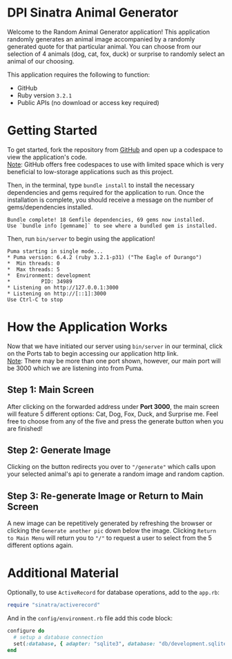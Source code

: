 # DPI Sinatra Animal Generator

Welcome to the Random Animal Generator application! This application randomly generates an animal image accompanied by a randomly generated quote for that particular animal. You can choose from our selection of 4 animals (dog, cat, fox, duck) or surprise to randomly select an animal of our choosing.

This application requires the following to function:
* GitHub
* Ruby version `3.2.1`
* Public APIs (no download or access key required)

# Getting Started
To get started, fork the repository from [GitHub](https://github.com/teresa-c-pham/dpi-sinatra-project) and open up a codespace to view the application's code. <br>
<u>Note</u>: GitHub offers free codespaces to use with limited space which is very beneficial to low-storage applications such as this project.

Then, in the terminal, type `bundle install` to install the necessary dependencies and gems required for the application to run. Once the installation is complete, you should receive a message on the number of gems/dependencies installed.
```
Bundle complete! 18 Gemfile dependencies, 69 gems now installed.
Use `bundle info [gemname]` to see where a bundled gem is installed.
```

Then, run `bin/server` to begin using the application!
```
Puma starting in single mode...
* Puma version: 6.4.2 (ruby 3.2.1-p31) ("The Eagle of Durango")
*  Min threads: 0
*  Max threads: 5
*  Environment: development
*          PID: 34989
* Listening on http://127.0.0.1:3000
* Listening on http://[::1]:3000
Use Ctrl-C to stop
```
 
 # How the Application Works
 Now that we have initiated our server using `bin/server` in our terminal, click on the Ports tab to begin accessing our application http link. <br>
 <u>Note</u>: There may be more than one port shown, however, our main port will be 3000 which we are listening into from Puma.
 ## Step 1: Main Screen
 After clicking on the forwarded address under **Port 3000**, the main screen will feature 5 different options: Cat, Dog, Fox, Duck, and Surprise me. Feel free to choose from any of the five and press the generate button when you are finished!

## Step 2: Generate Image
Clicking on the button redirects you over to `"/generate"` which calls upon your selected animal's api to generate a random image and random caption. 

## Step 3: Re-generate Image or Return to Main Screen
A new image can be repetitively generated by refreshing the browser or clicking the `Generate another pic` down below the image. Clicking `Return to Main Menu` will return you to `"/"` to request a user to select from the 5 different options again.

# Additional Material
Optionally, to use `ActiveRecord` for database operations, add to the `app.rb`:

```ruby
require "sinatra/activerecord"
```

And in the `config/environment.rb` file add this code block:

```ruby
configure do
  # setup a database connection
  set(:database, { adapter: "sqlite3", database: "db/development.sqlite3" })
end
```
